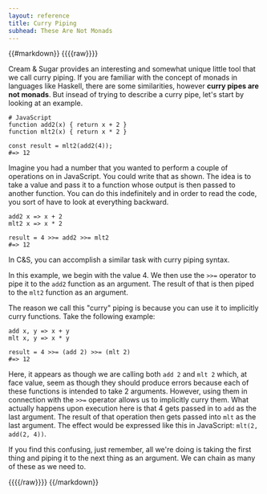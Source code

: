 ```yaml
---
layout: reference
title: Curry Piping
subhead: These Are Not Monads
---
```


{{#markdown}}
{{{{raw}}}}

Cream & Sugar provides an interesting and somewhat unique little tool that we call curry piping. If you are familiar with the concept of monads in languages like Haskell, there are some similarities, however **curry pipes are not monads**. But insead of trying to describe a curry pipe, let's start by looking at an example.

```
# JavaScript
function add2(x) { return x + 2 }
function mlt2(x) { return x * 2 }

const result = mlt2(add2(4));
#=> 12
```

Imagine you had a number that you wanted to perform a couple of operations on in JavaScript. You could write that as shown. The idea is to take a value and pass it to a function whose output is then passed to another function. You can do this indefinitely and in order to read the code, you sort of have to look at everything backward.

```
add2 x => x + 2
mlt2 x => x * 2

result = 4 >>= add2 >>= mlt2
#=> 12
```

In C&S, you can accomplish a similar task with curry piping syntax.


In this example, we begin with the value 4. We then use the `>>=` operator to pipe it to the `add2` function as an argument. The result of that is then piped to the `mlt2` function as an argument.

The reason we call this "curry" piping is because you can use it to implicitly curry functions. Take the following example:

```
add x, y => x + y
mlt x, y => x * y

result = 4 >>= (add 2) >>= (mlt 2)
#=> 12
```

Here, it appears as though we are calling both `add 2` and `mlt 2` which, at face value, seem as though they should produce errors because each of these functions is intended to take 2 arguments. However, using them in connection with the `>>=` operator allows us to implicitly curry them. What actually happens upon execution here is that 4 gets passed in to `add` as the last argument. The result of that operation then gets passed into `mlt` as the last argument. The effect would be expressed like this in JavaScript: `mlt(2, add(2, 4))`.

If you find this confusing, just remember, all we're doing is taking the first thing and piping it to the next thing as an argument. We can chain as many of these as we need to.

{{{{/raw}}}}
{{/markdown}}
